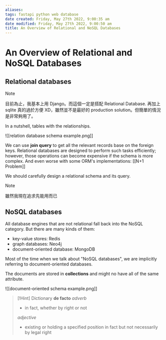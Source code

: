 ```yaml
---
aliases: 
tags: fastapi python web database 
date created: Friday, May 27th 2022, 9:00:35 am
date modified: Friday, May 27th 2022, 9:00:50 am
title: An Overview of Relational and NoSQL Databases
---
```


# An Overview of Relational and NoSQL Databases

## Relational databases

> [!Note]
> 目前為止，我基本上用 Django。而這個一定是搭配 Relational Database.
> 再加上 sqlite 真的過於方便 XD，雖然並不是最好的 production solution。但簡單的情況是非常夠用了。

In a nutshell, tables with the relationships.

![[relation database schema example.png]]

We can use **join query** to get all the relevant records base on the foreign keys. Relational databases are designed to perform such tasks efficiently; however,  those operations can become expensive if the schema is more complex. And even worse with some ORM's implementations: [[N+1 Problem]]

We should carefully design a relational schema and its query.

> [!Note]
> 雖然我現在追求先能用而已

## NoSQL databases

All database engines that are not relational fall back into the NoSQL category. But there are many kinds of them:

- key-value stores: Redis
- graph databases: Neo4j
- document-oriented database: MongoDB

Most of the time when we talk about "NoSQL databases", we are implicitly referring to document-oriented databases.

The documents are stored in **collections** and might no have all of the same attribute.

![[document-oriented schema example.png]]

> [!Hint] Dictionary
> **de facto**
> _adverb_
> - in fact, whether by right or not
> 
> _adjective_
> - existing or holding a specified position in fact but not necessarily by legal right
